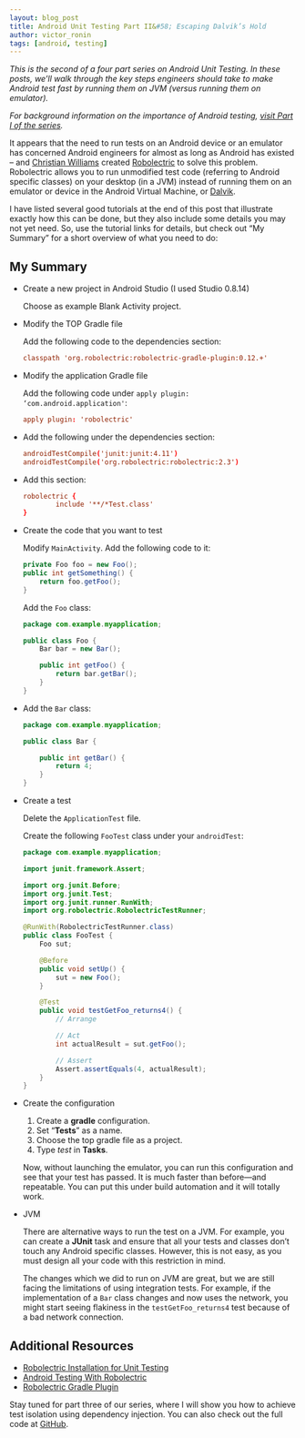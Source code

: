 ```yaml
---
layout: blog_post
title: Android Unit Testing Part II&#58; Escaping Dalvik’s Hold
author: victor_ronin
tags: [android, testing]
---
```

*This is the second of a four part series on Android Unit Testing. In
these posts, we’ll walk through the key steps engineers should take
to make Android test fast by running them on JVM (versus running
them on emulator).*

*For background information on the importance of Android testing, [visit Part I of the series](https://www.okta.com/blog/2015/01/android-unit-testing-part-i-what-makes-strong-test-automation/).*

It appears that the need to run tests on an Android device or an
emulator has concerned Android engineers for almost as long as Android
has existed &#x2013; and [Christian Williams](https://www.linkedin.com/pub/christian-williams/8/4/30b) created [Robolectric](http://robolectric.org/) to solve
this problem. Robolectric allows you to run unmodified test code
(referring to Android specific classes) on your desktop (in a JVM)
instead of running them on an emulator or device in the Android
Virtual Machine, or [Dalvik](http://en.wikipedia.org/wiki/Dalvik_%28software%29).

I have listed several good tutorials at the end of this post that
illustrate exactly how this can be done, but they also include some
details you may not yet need. So, use the tutorial links for details,
but check out “My Summary” for a short overview of what you need to
do:

## My Summary

-   Create a new project in Android Studio (I used Studio 0.8.14)

    Choose as example Blank Activity project.
-   Modify the TOP Gradle file

    Add the following code to the dependencies section:

    ~~~ conf
    classpath 'org.robolectric:robolectric-gradle-plugin:0.12.+'
    ~~~
-   Modify the application Gradle file

    Add the following code under `apply plugin: ‘com.android.application'`:

    ~~~ conf
    apply plugin: 'robolectric'
    ~~~
-   Add the following under the dependencies section:

    ~~~ conf
    androidTestCompile('junit:junit:4.11')
    androidTestCompile('org.robolectric:robolectric:2.3')
    ~~~

-   Add this section:

    ~~~ conf
    robolectric {
            include '**/*Test.class'
    }
    ~~~
-   Create the code that you want to test

    Modify `MainActivity`. Add the following code to it:

    ~~~ java
    private Foo foo = new Foo();
    public int getSomething() {
        return foo.getFoo();
    }
    ~~~

    Add the `Foo` class:

    ~~~ java
    package com.example.myapplication;

    public class Foo {
        Bar bar = new Bar();

        public int getFoo() {
            return bar.getBar();
        }
    }
    ~~~
-   Add the `Bar` class:

    ~~~ java
    package com.example.myapplication;

    public class Bar {

        public int getBar() {
            return 4;
        }
    }
    ~~~
-   Create a test

    Delete the `ApplicationTest` file.

    Create the following `FooTest` class under your `androidTest`:

    ~~~ java
    package com.example.myapplication;

    import junit.framework.Assert;

    import org.junit.Before;
    import org.junit.Test;
    import org.junit.runner.RunWith;
    import org.robolectric.RobolectricTestRunner;

    @RunWith(RobolectricTestRunner.class)
    public class FooTest {
        Foo sut;

        @Before
        public void setUp() {
            sut = new Foo();
        }

        @Test
        public void testGetFoo_returns4() {
            // Arrange

            // Act
            int actualResult = sut.getFoo();

            // Assert
            Assert.assertEquals(4, actualResult);
        }
    }
    ~~~

-   Create the configuration

    1.  Create a **gradle** configuration.
    2.  Set “**Tests**” as a name.
    3.  Choose the top gradle file as a project.
    4.  Type *test* in **Tasks**.

    Now, without launching the emulator, you can run this configuration
    and see that your test has passed. It is much faster than before—and
    repeatable. You can put this under build automation and it will
    totally work.

-   JVM

    There are alternative ways to run the test on a JVM. For example,
    you can create a **JUnit** task and ensure that all your tests and
    classes don’t touch any Android specific classes. However, this is
    not easy, as you must design all your code with this restriction in
    mind.

    The changes which we did to run on JVM are great, but we are still
    facing the limitations of using integration tests. For example, if
    the implementation of a `Bar` class changes and now uses the network,
    you might start seeing flakiness in the `testGetFoo_returns4` test
    because of a bad network connection.

## Additional Resources

- [Robolectric Installation for Unit Testing](https://github.com/codepath/android_guides/wiki/Robolectric-Installation-for-Unit-Testing)
- [Android Testing With Robolectric](http://www.peterfriese.de/android-testing-with-robolectric/)
- [Robolectric Gradle Plugin](https://github.com/robolectric/robolectric-gradle-plugin)

Stay tuned for part three of our series, where I will show you how
to achieve test isolation using dependency injection. You can also
check out the full code at [GitHub](https://github.com/vronin-okta/okta_blog_samples/tree/master/android_unit_testing).

